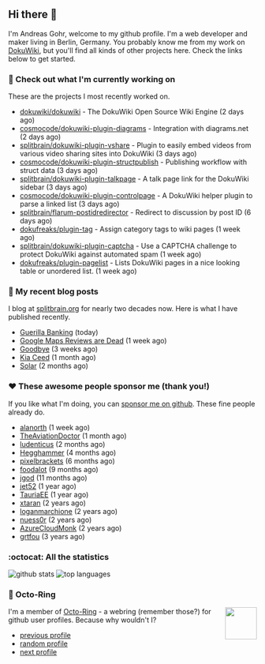 ## Hi there :wave:

I'm Andreas Gohr, welcome to my github profile. I'm a web developer and maker living in Berlin, Germany. You probably know me from my work on [DokuWiki](https://github.com/splitbrain/dokuwiki), but you'll find all kinds of other projects here. Check the links below to get started.

### :hammer: Check out what I'm currently working on

These are the projects I most recently worked on.


- [dokuwiki/dokuwiki](https://github.com/dokuwiki/dokuwiki) - The DokuWiki Open Source Wiki Engine (2 days ago)
- [cosmocode/dokuwiki-plugin-diagrams](https://github.com/cosmocode/dokuwiki-plugin-diagrams) - Integration with diagrams.net (2 days ago)
- [splitbrain/dokuwiki-plugin-vshare](https://github.com/splitbrain/dokuwiki-plugin-vshare) - Plugin to easily embed videos from various video sharing sites into DokuWiki (3 days ago)
- [cosmocode/dokuwiki-plugin-structpublish](https://github.com/cosmocode/dokuwiki-plugin-structpublish) - Publishing workflow with struct data (3 days ago)
- [splitbrain/dokuwiki-plugin-talkpage](https://github.com/splitbrain/dokuwiki-plugin-talkpage) - A talk page link for the DokuWiki sidebar (3 days ago)
- [cosmocode/dokuwiki-plugin-controlpage](https://github.com/cosmocode/dokuwiki-plugin-controlpage) - A DokuWiki helper plugin to parse a linked list (3 days ago)
- [splitbrain/flarum-postidredirector](https://github.com/splitbrain/flarum-postidredirector) - Redirect to discussion by post ID (6 days ago)
- [dokufreaks/plugin-tag](https://github.com/dokufreaks/plugin-tag) - Assign category tags to wiki pages (1 week ago)
- [splitbrain/dokuwiki-plugin-captcha](https://github.com/splitbrain/dokuwiki-plugin-captcha) - Use a CAPTCHA challenge to protect DokuWiki against automated spam (1 week ago)
- [dokufreaks/plugin-pagelist](https://github.com/dokufreaks/plugin-pagelist) - Lists DokuWiki pages in a nice looking table or unordered list. (1 week ago)

### :scroll: My recent blog posts

I blog at [splitbrain.org](https://www.splitbrain.org) for nearly two decades now. Here is what I have published recently.


- [Guerilla Banking](https://www.splitbrain.org/blog/2023-06/03-guerrilla_banking) (today)
- [Google Maps Reviews are Dead](https://www.splitbrain.org/blog/2023-05/24-google_maps_reviews_are_dead) (1 week ago)
- [Goodbye](https://www.splitbrain.org/blog/2023-05/13-goodbye) (3 weeks ago)
- [Kia Ceed](https://www.splitbrain.org/blog/2023-04/16-kia_ceed_phev) (1 month ago)
- [Solar](https://www.splitbrain.org/blog/2023-04/04-solar) (2 months ago)

### :hearts:️ These awesome people sponsor me (thank you!)

If you like what I'm doing, you can [sponsor me on github](https://github.com/sponsors/splitbrain). These fine people already do.


- [alanorth](https://github.com/alanorth) (1 week ago)
- [TheAviationDoctor](https://github.com/TheAviationDoctor) (1 month ago)
- [ludenticus](https://github.com/ludenticus) (2 months ago)
- [Hegghammer](https://github.com/Hegghammer) (4 months ago)
- [pixelbrackets](https://github.com/pixelbrackets) (6 months ago)
- [foodalot](https://github.com/foodalot) (9 months ago)
- [jgod](https://github.com/jgod) (11 months ago)
- [jet52](https://github.com/jet52) (1 year ago)
- [TauriaEE](https://github.com/TauriaEE) (1 year ago)
- [xtaran](https://github.com/xtaran) (2 years ago)
- [loganmarchione](https://github.com/loganmarchione) (2 years ago)
- [nuess0r](https://github.com/nuess0r) (2 years ago)
- [AzureCloudMonk](https://github.com/AzureCloudMonk) (2 years ago)
- [grtfou](https://github.com/grtfou) (3 years ago)

### :octocat: All the statistics

 ![github stats](https://github-readme-stats.vercel.app/api?username=splitbrain&show_icons=true&hide_title=true)
![top languages](https://github-readme-stats.vercel.app/api/top-langs/?username=splitbrain&layout=compact)


### :octopus: Octo-Ring

<img width="64" height="65" src="https://octo-ring.com/static/img/octo.png" align="right" alt="">

I'm a member of [Octo-Ring](https://octo-ring.com/) - a webring (remember those?) for github user profiles. Because why wouldn't I? 

* [previous profile](https://octo-ring.com/p/splitbrain/prev)
* [random profile](https://octo-ring.com/p/splitbrain/random)
* [next profile](https://octo-ring.com/p/splitbrain/next)

